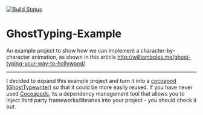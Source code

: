 [![Build Status](https://travis-ci.org/wibosco/GhostTyping-Example.svg)](https://travis-ci.org/wibosco/GhostTyping-Example)

# GhostTyping-Example

An example project to show how we can implement a character-by-character animation, as shown in this article http://williamboles.me/ghost-typing-your-way-to-hollywood/

---

I decided to expand this example project and turn it into a [cocoapod (GhostTypewriter)](https://cocoapods.org/pods/GhostTypewriter) so that it could be more easily reused. If you have never used [Cocoapods](https://cocoapods.org/), its a dependency management tool that allows you to inject third party frameworks/libraries into your project - you should check it out.  
